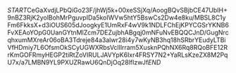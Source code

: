 $START$CeGaXvdjLPbQiGo23F/jhWj5k+00xeSSjXq/AoogBQvSBjbCE47UbIH+9nBZ3RjK2yolBohMrPguvpIDa5koIWVw5htY5BswCs2Dw4e8ku/MBSL8C1yFm6FkksX+d3iOUS605dJoogkyE1UmRxF4wV9k1NDLFChEjKPYCGSrYKNB6FvXEAoYOpG0UanGYtnMlZcm7DEZujbhABgqj0mNFuNvEBQQCJnD/GugNrcqhxumMXreAr06oBA3Tdreje84a3alwr28i4y7wKyNB3hq18hSRbrYEudyLTBiVfHDmiy7L6OfsmOkSCyUGWXRbsVclIlrram5XusknPQhNX6Rq8RQoBFE12RrKmGOFRmyHEGP2tiRtZoVIRULJAVYpK6Ixr4FRSY7N2+YaRLsKzeZX8M2PqU7x/a7LMBN9YL9PXUZRawU6QnDjOq28lfIzwJf$END$